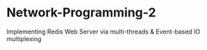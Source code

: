 # Network-Programming-2
Implementing Redis Web Server via multi-threads &amp; Event-based IO multiplexing
